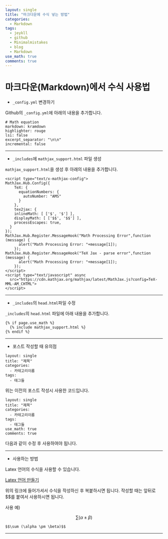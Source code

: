 ```yaml
---
layout: single
title: "마크다운에 수식 넣는 방법"
categories:
  - Markdown
tags:
  - jeykll
  - github
  - Minimalmistakes
  - blog
  - Markdown
use_math: true
comments: true
---
```


# 마크다운(Markdown)에서 수식 사용법

+ `_config.yml` 변경하기  

Github의 `_config.yml`에 아래의 내용을 추가합니다.

```
# Math equation
markdown: kramdown
highlighter: rouge
lsi: false
excerpt_separator: "\n\n"
incremental: false
```
---  

+ `_includes`에 `mathjax_support.html` 파일 생성  

`mathjax_support.html`을 생성 후 아래의 내용을 추가합니다.

```
<script type="text/x-mathjax-config">
MathJax.Hub.Config({
    TeX: {
      equationNumbers: {
        autoNumber: "AMS"
      }
    },
    tex2jax: {
    inlineMath: [ ['$', '$'] ],
    displayMath: [ ['$$', '$$'] ],
    processEscapes: true,
  }
});
MathJax.Hub.Register.MessageHook("Math Processing Error",function (message) {
	  alert("Math Processing Error: "+message[1]);
	});
MathJax.Hub.Register.MessageHook("TeX Jax - parse error",function (message) {
	  alert("Math Processing Error: "+message[1]);
	});
</script>
<script type="text/javascript" async
  src="https://cdn.mathjax.org/mathjax/latest/MathJax.js?config=TeX-MML-AM_CHTML">
</script>
```
---  

+ `_includes`의 `head.html`파일 수정  

`_includes`의 `head.html` 파일에 아래 내용을 추가합니다.  

```
{% if page.use_math %}
  {% include mathjax_support.html %}
{% endif %}
```

---  
+ 포스트 작성할 때 유의점

```
layout: single
title: "제목"
categories:
  - 카테고리이름
tags:
  - 태그들
```

위는 이전의 포스트 작성시 사용한 코드입니다.


```
layout: single
title: "제목"
categories:
  - 카테고리이름
tags:
  - 태그들
use_math: true
comments: true
```

다음과 같이 수정 후 사용하여야 됩니다.

---

+ 사용하는 방법  

Latex 언어의 수식을 사용할 수 있습니다.

[Latex 언어 만들기](https://www.codecogs.com/latex/eqneditor.php)

위의 링크에 들어가셔서 수식을 작성하신 후 복붙하시면 됩니다.
작성할 때는 앞뒤로 $$를 붙여서 사용하시면 됩니다.  

사용 예)  

$$\sum (\alpha \pm \beta)$$

```
$$\sum (\alpha \pm \beta)$$
```
---
